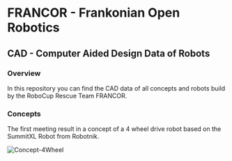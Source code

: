 <h1>FRANCOR - Frankonian Open Robotics</h1>
<h2>CAD - Computer Aided Design Data of Robots</h2>

<h3>Overview</h3>
In this repository you can find the CAD data of all concepts and robots build
by the RoboCup Rescue Team FRANCOR.

<h3>Concepts</h3>

The first meeting result in a concept of a 4 wheel drive robot based on the SummitXL Robot from Robotnik.

![Concept-4Wheel](CAD/00-Concepts/00-01-Concept-Chassis/00-01-Concept-Chassis-Rendering.jpg)
